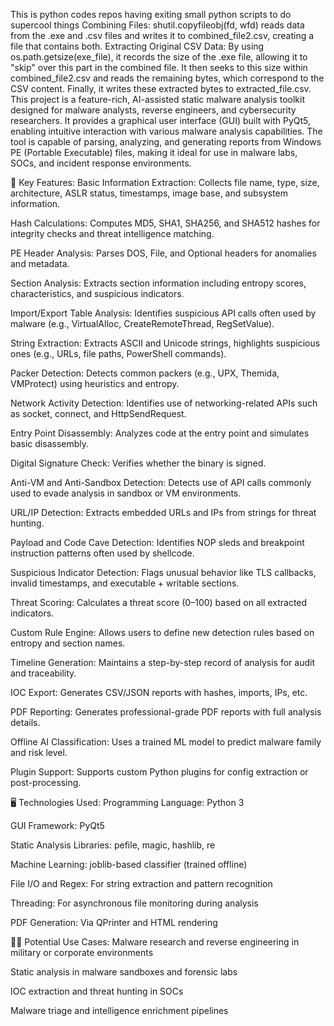 
This is python codes repos having exiting small python scripts to do supercool things
Combining Files:
shutil.copyfileobj(fd, wfd) reads data from the .exe and .csv files and writes it to combined_file2.csv, creating a file that contains both.
Extracting Original CSV Data:
By using os.path.getsize(exe_file), it records the size of the .exe file, allowing it to "skip" over this part in the combined file.
It then seeks to this size within combined_file2.csv and reads the remaining bytes, which correspond to the CSV content.
Finally, it writes these extracted bytes to extracted_file.csv.
This project is a feature-rich, AI-assisted static malware analysis toolkit designed for malware analysts, reverse engineers, and cybersecurity researchers. It provides a graphical user interface (GUI) built with PyQt5, enabling intuitive interaction with various malware analysis capabilities. The tool is capable of parsing, analyzing, and generating reports from Windows PE (Portable Executable) files, making it ideal for use in malware labs, SOCs, and incident response environments.

🧠 Key Features:
Basic Information Extraction: Collects file name, type, size, architecture, ASLR status, timestamps, image base, and subsystem information.

Hash Calculations: Computes MD5, SHA1, SHA256, and SHA512 hashes for integrity checks and threat intelligence matching.

PE Header Analysis: Parses DOS, File, and Optional headers for anomalies and metadata.

Section Analysis: Extracts section information including entropy scores, characteristics, and suspicious indicators.

Import/Export Table Analysis: Identifies suspicious API calls often used by malware (e.g., VirtualAlloc, CreateRemoteThread, RegSetValue).

String Extraction: Extracts ASCII and Unicode strings, highlights suspicious ones (e.g., URLs, file paths, PowerShell commands).

Packer Detection: Detects common packers (e.g., UPX, Themida, VMProtect) using heuristics and entropy.

Network Activity Detection: Identifies use of networking-related APIs such as socket, connect, and HttpSendRequest.

Entry Point Disassembly: Analyzes code at the entry point and simulates basic disassembly.

Digital Signature Check: Verifies whether the binary is signed.

Anti-VM and Anti-Sandbox Detection: Detects use of API calls commonly used to evade analysis in sandbox or VM environments.

URL/IP Detection: Extracts embedded URLs and IPs from strings for threat hunting.

Payload and Code Cave Detection: Identifies NOP sleds and breakpoint instruction patterns often used by shellcode.

Suspicious Indicator Detection: Flags unusual behavior like TLS callbacks, invalid timestamps, and executable + writable sections.

Threat Scoring: Calculates a threat score (0–100) based on all extracted indicators.

Custom Rule Engine: Allows users to define new detection rules based on entropy and section names.

Timeline Generation: Maintains a step-by-step record of analysis for audit and traceability.

IOC Export: Generates CSV/JSON reports with hashes, imports, IPs, etc.

PDF Reporting: Generates professional-grade PDF reports with full analysis details.

Offline AI Classification: Uses a trained ML model to predict malware family and risk level.

Plugin Support: Supports custom Python plugins for config extraction or post-processing.

🖥️ Technologies Used:
Programming Language: Python 3

GUI Framework: PyQt5

Static Analysis Libraries: pefile, magic, hashlib, re

Machine Learning: joblib-based classifier (trained offline)

File I/O and Regex: For string extraction and pattern recognition

Threading: For asynchronous file monitoring during analysis

PDF Generation: Via QPrinter and HTML rendering

🧑‍💻 Potential Use Cases:
Malware research and reverse engineering in military or corporate environments

Static analysis in malware sandboxes and forensic labs

IOC extraction and threat hunting in SOCs

Malware triage and intelligence enrichment pipelines

